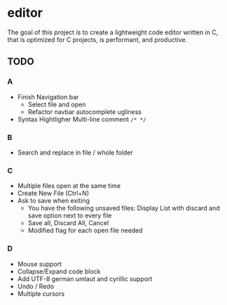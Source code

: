 # editor

The goal of this project is to create a lightweight code editor written in C,
that is optimized for C projects, is performant, and productive.

## TODO

### A
- Finish Navigation bar
	- Select file and open
	- Refactor navbar autocomplete ugliness
- Syntax Hightligher Multi-line comment `/* */`

### B
- Search and replace in file / whole folder

### C
- Multiple files open at the same time
- Create New File (Ctrl+N)
- Ask to save when exiting
	- You have the following unsaved files: Display List with
		discard and save option next to every file
	- Save all, Discard All, Cancel
	- Modified flag for each open file needed

### D
- Mouse support
- Collapse/Expand code block
- Add UTF-8 german umlaut and cyrillic support
- Undo / Redo
- Multiple cursors
